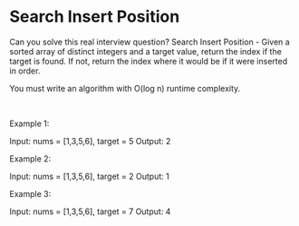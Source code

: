 # Search Insert Position

Can you solve this real interview question? Search Insert Position - Given a sorted array of distinct integers and a target value, return the index if the target is found. If not, return the index where it would be if it were inserted in order.

You must write an algorithm with O(log n) runtime complexity.

 

Example 1:


Input: nums = [1,3,5,6], target = 5
Output: 2


Example 2:


Input: nums = [1,3,5,6], target = 2
Output: 1


Example 3:


Input: nums = [1,3,5,6], target = 7
Output: 4